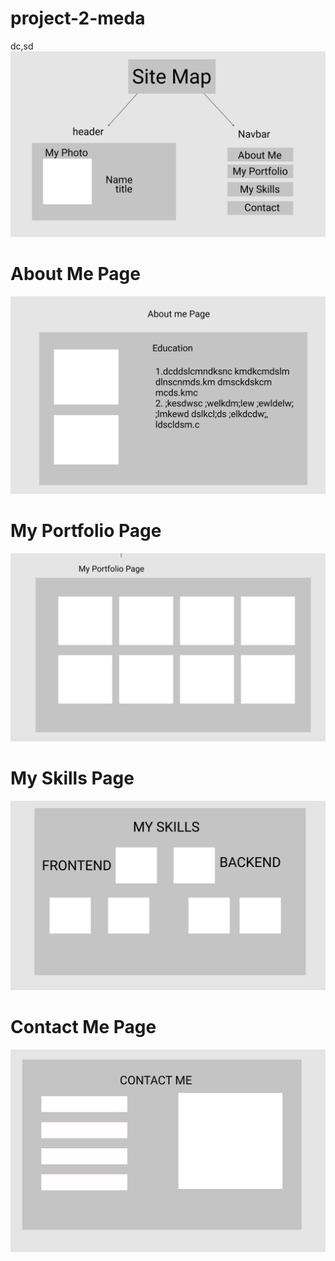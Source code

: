 # project-2-meda


dc,sd
<img src="./sitemap.jpg" />


# About Me Page


<img src="./about.jpg" />


# My Portfolio Page

<img src="./port.jpg" />

# My Skills Page 

<img src="./skill.jpg" />


# Contact Me Page

<img src="./contact.jpg" />
